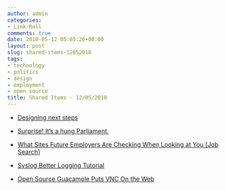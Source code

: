 ```yaml
---
author: admin
categories:
- Link-Roll
comments: true
date: 2010-05-12 05:03:26+00:00
layout: post
slug: shared-items-12052010
tags:
- technology
- politics
- design
- employment
- open source
title: Shared Items - 12/05/2010
---
```



  * [Designing next steps](http://www.leemunroe.com/designing-next-steps/)


  * [Surprise! It’s a hung Parliament.](http://emmasanderson.wordpress.com/2010/05/07/surprise-its-a-hung-parliament/)


  * [What Sites Future Employers Are Checking When Looking at You [Job Search]](http://feeds.gawker.com/~r/lifehacker/full/~3/BwrkkZr-oqs/what-sites-future-employers-are-checking-when-looking-at-you)


  * [Syslog Better Logging Tutorial](http://www.howtoforge.com/syslog-better-logging-tutorial)


  * [Open Source Guacamole Puts VNC On the Web](http://rss.slashdot.org/~r/Slashdot/slashdot/~3/E-ZVH2MYNY4/Open-Source-Guacamole-Puts-VNC-On-the-Web)
